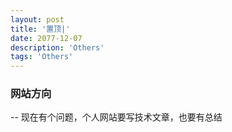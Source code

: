 ```yaml
---
layout: post
title: '置顶|'
date: 2077-12-07
description: 'Others'
tags: 'Others'
--- 
```

### 网站方向

-- 现在有个问题，个人网站要写技术文章，也要有总结






